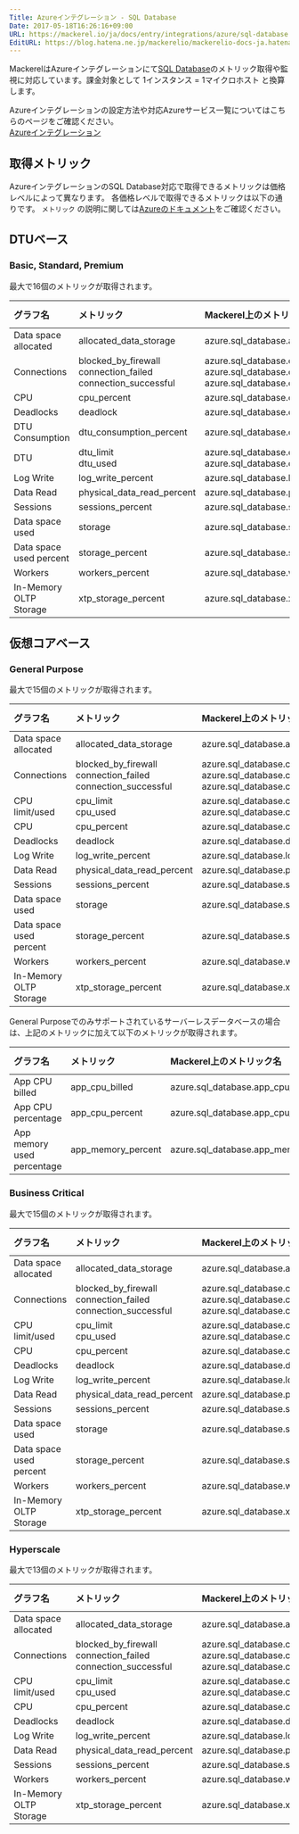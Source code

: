 ```yaml
---
Title: Azureインテグレーション - SQL Database
Date: 2017-05-18T16:26:16+09:00
URL: https://mackerel.io/ja/docs/entry/integrations/azure/sql-database
EditURL: https://blog.hatena.ne.jp/mackerelio/mackerelio-docs-ja.hatenablog.mackerel.io/atom/entry/10328749687248185094
---
```


MackerelはAzureインテグレーションにて<a href="https://azure.microsoft.com/ja-jp/services/sql-database/" target="_blank">SQL Database</a>のメトリック取得や監視に対応しています。課金対象として 1インスタンス = 1マイクロホスト と換算します。

Azureインテグレーションの設定方法や対応Azureサービス一覧についてはこちらのページをご確認ください。<br>
<a href="https://mackerel.io/ja/docs/entry/integrations/azure">Azureインテグレーション</a>

## 取得メトリック
AzureインテグレーションのSQL Database対応で取得できるメトリックは価格レベルによって異なります。
各価格レベルで取得できるメトリックは以下の通りです。 `メトリック` の説明に関しては<a href="https://docs.microsoft.com/ja-jp/azure/azure-monitor/platform/metrics-supported#microsoftsqlserversdatabases" target="_blank">Azureのドキュメント</a>をご確認ください。

## DTUベース

### Basic, Standard, Premium
最大で16個のメトリックが取得されます。

|グラフ名|メトリック|Mackerel上のメトリック名|単位|Aggregation Type|
|:---|:---|:---|:---|:---|
|Data space allocated|allocated_data_storage|azure.sql_database.allocated_data_storage.allocated_data|bytes|Average|
|Connections|blocked_by_firewall<br>connection_failed<br>connection_successful|azure.sql_database.connection.blocked_by_firewall<br>azure.sql_database.connection.failed<br>azure.sql_database.connection.successful|integer|Total|
|CPU|cpu_percent|azure.sql_database.cpu.percent|percentage|Average|
|Deadlocks|deadlock|azure.sql_database.deadlock.count|integer|Total|
|DTU Consumption|dtu_consumption_percent|azure.sql_database.dtu_consumption.percent|percentage|Average|
|DTU|dtu_limit<br>dtu_used|azure.sql_database.dtu.limit<br>azure.sql_database.dtu.used|float|Average|
|Log Write|log_write_percent|azure.sql_database.log_write.percent|percentage|Average|
|Data Read|physical_data_read_percent|azure.sql_database.physical_data_read.percent|percentage|Average|
|Sessions|sessions_percent|azure.sql_database.sessions.percent|percentage|Average|
|Data space used|storage|azure.sql_database.storage.used|bytes|Maximum|
|Data space used percent|storage_percent|azure.sql_database.storage_percent.percent|percentage|Maximum|
|Workers|workers_percent|azure.sql_database.workers.percent|percentage|Average|
|In-Memory OLTP Storage|xtp_storage_percent|azure.sql_database.xtp_storage.percent|percentage|Average|

## 仮想コアベース

### General Purpose
最大で15個のメトリックが取得されます。

|グラフ名|メトリック|Mackerel上のメトリック名|単位|Aggregation Type|
|:---|:---|:---|:---|:---|
|Data space allocated|allocated_data_storage|azure.sql_database.allocated_data_storage.allocated_data|bytes|Average|
|Connections|blocked_by_firewall<br>connection_failed<br>connection_successful|azure.sql_database.connection.blocked_by_firewall<br>azure.sql_database.connection.failed<br>azure.sql_database.connection.successful|integer|Total|
|CPU limit/used|cpu_limit<br>cpu_used|azure.sql_database.cpu_limit_used.limit<br>azure.sql_database.cpu_limit_used.used|float|Average|
|CPU|cpu_percent|azure.sql_database.cpu.percent|percentage|Average|
|Deadlocks|deadlock|azure.sql_database.deadlock.count|integer|Total|
|Log Write|log_write_percent|azure.sql_database.log_write.percent|percentage|Average|
|Data Read|physical_data_read_percent|azure.sql_database.physical_data_read.percent|percentage|Average|
|Sessions|sessions_percent|azure.sql_database.sessions.percent|percentage|Average|
|Data space used|storage|azure.sql_database.storage.used|bytes|Maximum|
|Data space used percent|storage_percent|azure.sql_database.storage_percent.percent|percentage|Maximum|
|Workers|workers_percent|azure.sql_database.workers.percent|percentage|Average|
|In-Memory OLTP Storage|xtp_storage_percent|azure.sql_database.xtp_storage.percent|percentage|Average|

General Purposeでのみサポートされているサーバーレスデータベースの場合は、上記のメトリックに加えて以下のメトリックが取得されます。

|グラフ名|メトリック|Mackerel上のメトリック名|単位|Aggregation Type|
|:---|:---|:---|:---|:---|
|App CPU billed|app_cpu_billed|azure.sql_database.app_cpu_billed.billed|integer|Total|
|App CPU percentage|app_cpu_percent|azure.sql_database.app_cpu_percent.percent|percentage|Average|
|App memory used percentage|app_memory_percent|azure.sql_database.app_memory_percent.percent|percentage|Average|

### Business Critical
最大で15個のメトリックが取得されます。

|グラフ名|メトリック|Mackerel上のメトリック名|単位|Aggregation Type|
|:---|:---|:---|:---|:---|
|Data space allocated|allocated_data_storage|azure.sql_database.allocated_data_storage.allocated_data|bytes|Average|
|Connections|blocked_by_firewall<br>connection_failed<br>connection_successful|azure.sql_database.connection.blocked_by_firewall<br>azure.sql_database.connection.failed<br>azure.sql_database.connection.successful|integer|Total|
|CPU limit/used|cpu_limit<br>cpu_used|azure.sql_database.cpu_limit_used.limit<br>azure.sql_database.cpu_limit_used.used|float|Average|
|CPU|cpu_percent|azure.sql_database.cpu.percent|percentage|Average|
|Deadlocks|deadlock|azure.sql_database.deadlock.count|integer|Total|
|Log Write|log_write_percent|azure.sql_database.log_write.percent|percentage|Average|
|Data Read|physical_data_read_percent|azure.sql_database.physical_data_read.percent|percentage|Average|
|Sessions|sessions_percent|azure.sql_database.sessions.percent|percentage|Average|
|Data space used|storage|azure.sql_database.storage.used|bytes|Maximum|
|Data space used percent|storage_percent|azure.sql_database.storage_percent.percent|percentage|Maximum|
|Workers|workers_percent|azure.sql_database.workers.percent|percentage|Average|
|In-Memory OLTP Storage|xtp_storage_percent|azure.sql_database.xtp_storage.percent|percentage|Average|

### Hyperscale
最大で13個のメトリックが取得されます。

|グラフ名|メトリック|Mackerel上のメトリック名|単位|Aggregation Type|
|:---|:---|:---|:---|:---|
|Data space allocated|allocated_data_storage|azure.sql_database.allocated_data_storage.allocated_data|bytes|Average|
|Connections|blocked_by_firewall<br>connection_failed<br>connection_successful|azure.sql_database.connection.blocked_by_firewall<br>azure.sql_database.connection.failed<br>azure.sql_database.connection.successful|integer|Total|
|CPU limit/used|cpu_limit<br>cpu_used|azure.sql_database.cpu_limit_used.limit<br>azure.sql_database.cpu_limit_used.used|float|Average|
|CPU|cpu_percent|azure.sql_database.cpu.percent|percentage|Average|
|Deadlocks|deadlock|azure.sql_database.deadlock.count|integer|Total|
|Log Write|log_write_percent|azure.sql_database.log_write.percent|percentage|Average|
|Data Read|physical_data_read_percent|azure.sql_database.physical_data_read.percent|percentage|Average|
|Sessions|sessions_percent|azure.sql_database.sessions.percent|percentage|Average|
|Workers|workers_percent|azure.sql_database.workers.percent|percentage|Average|
|In-Memory OLTP Storage|xtp_storage_percent|azure.sql_database.xtp_storage.percent|percentage|Average|